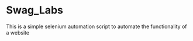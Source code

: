 # Swag_Labs

This is a simple selenium automation script to automate the functionality of a website  
